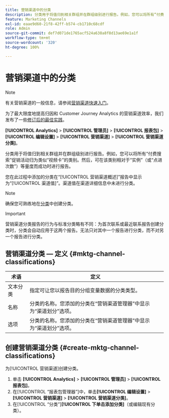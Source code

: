 ```yaml
---
title: 营销渠道中的分类
description: 分类用于将值归到相关群组并在群组级别进行报告。例如，您可以将所有“付费搜索”促销活动归为类似“视频卡”的类别。然后，可在该类别相对于“实例”（或“点进次数”）等量度而成功时进行报告。
feature: Marketing Channels
exl-id: eaae9d60-21f8-42ff-b574-cb1710c68cdf
role: Admin
source-git-commit: def7d071de1765acf524a638a8f8d13ae69e1a1f
workflow-type: tm+mt
source-wordcount: '320'
ht-degree: 100%

---
```


# 营销渠道中的分类

>[!NOTE]
>
> 有关营销渠道的一般信息，请参阅[营销渠道快速入门](/help/components/c-marketing-channels/c-getting-started-mchannel.md)。
>
> 为了最大限度地提高归因和 Customer Journey Analytics 的营销渠道效率，我们发布了一些[修订后的最佳实践](/help/components/c-marketing-channels/mchannel-best-practices.md)。

**[!UICONTROL Analytics]** > **[!UICONTROL 管理员]** > **[!UICONTROL 报表包]** > **[!UICONTROL 编辑设置]** > **[!UICONTROL 营销渠道]** > **[!UICONTROL 营销渠道分类]**。

分类用于将值归到相关群组并在群组级别进行报告。例如，您可以将所有“付费搜索”促销活动归为类似“视频卡”的类别。然后，可在该类别相对于“实例”（或“点进次数”）等量度而成功时进行报告。

您在此过程中添加的分类在“[!UICONTROL 营销渠道概述]”报告中显示为“[!UICONTROL 渠道值]”。渠道值在渠道详细信息中未进行分类。

>[!NOTE]
>
>确保您可熟练地在[分类](/help/components/classifications/c-classifications.md)中创建分类。

>[!IMPORTANT]
>
>营销渠道分类报告的行为与标准分类略有不同：为首次联系或最近联系报告创建分类时，分类会自动应用于这两个报告。无法只对其中一个报告进行分类，而不对另一个报告进行分类。

## 营销渠道分类 — 定义 {#mktg-channel-classifications}

| 术语 | 定义 |
|--- |--- |
| 文本分类 | 指定可让您以报告目的分组变量数据的分类类型。 |
| 名称 | 分类的名称。您添加的分类在“营销渠道管理器”中显示为“渠道划分”选项。 |
| 选项 | 分类的名称。您添加的分类在“营销渠道管理器”中显示为“渠道划分”选项。 |

## 创建营销渠道分类 {#create-mktg-channel-classifications}

为[!UICONTROL 营销渠道]创建分类。

1. 单击 **[!UICONTROL Analytics]** > **[!UICONTROL 管理员]** > **[!UICONTROL 报表包]**。
1. 在[!UICONTROL “报表包管理器”]中，单击&#x200B;**[!UICONTROL 编辑设置]** > **[!UICONTROL 营销渠道]** > **[!UICONTROL 营销渠道分类]**。
1. 在[!UICONTROL “分类”]**[!UICONTROL 下单击添加分类]**（或编辑现有分类）。
